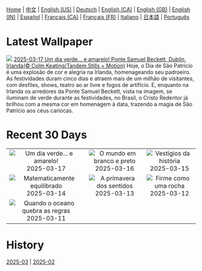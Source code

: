 [Home](../README.md) | [中文](zh-CN.md) | [English (US)](en-US.md) | [Deutsch](de-DE.md) | [English (CA)](en-CA.md) | [English (GB)](en-GB.md) | [English (IN)](en-IN.md) | [Español](es-ES.md) | [Français (CA)](fr-CA.md) | [Français (FR)](fr-FR.md) | [Italiano](it-IT.md) | [日本語](ja-JP.md) | [Português](pt-BR.md)

# Latest Wallpaper
![](https://www.bing.com/th?id=OHR.BeckettBridge_PT-BR3137652720_UHD.jpg)
[2025-03-17 Um dia verde... e amarelo! Ponte Samuel Beckett, Dublin, Irlanda(© Colm Keating/Tandem Stills + Motion)](https://www.bing.com/th?id=OHR.BeckettBridge_PT-BR3137652720_UHD.jpg)
Hoje, o Dia de São Patrício é uma explosão de cor e alegria na Irlanda, homenageando seu padroeiro. As festividades duram cinco dias e atraem mais de um milhão de visitantes, com desfiles, shows, teatro ao ar livre e fogos de artifício. E, enquanto na Irlanda os arredores da Ponte Samuel Beckett, vista na imagem, se iluminam de verde durante as festividades, no Brasil, o Cristo Redentor já brilhou com a mesma cor em homenagem à data, trazendo a magia de São Patrício aos céus cariocas.

# Recent 30 Days
|  |  |  |
|:---:|:---:|:---:|
| ![](https://www.bing.com/th?id=OHR.BeckettBridge_PT-BR3137652720_400x240.jpg "Um dia verde... e amarelo!") 2025-03-17 | ![](https://www.bing.com/th?id=OHR.PandaSnow_PT-BR5155103859_400x240.jpg "O mundo em branco e preto") 2025-03-16 | ![](https://www.bing.com/th?id=OHR.ForumRomanum_PT-BR5979154220_400x240.jpg "Vestígios da história") 2025-03-15 |
| ![](https://www.bing.com/th?id=OHR.BasqueDolmen_PT-BR6370690979_400x240.jpg "Matematicamente equilibrado") 2025-03-14 | ![](https://www.bing.com/th?id=OHR.HoliColors_PT-BR8231295539_400x240.jpg "A primavera dos sentidos") 2025-03-13 | ![](https://www.bing.com/th?id=OHR.ChateauLoire_PT-BR8314992777_400x240.jpg "Firme como uma rocha") 2025-03-12 |
| ![](https://www.bing.com/th?id=OHR.NusaPenida_PT-BR7092841551_400x240.jpg "Quando o oceano quebra as regras") 2025-03-11 |  |  |

# History
[2025-03](../archives/wallpaper/pt-BR/w_2025_03.md) | [2025-02](../archives/wallpaper/pt-BR/w_2025_02.md)
